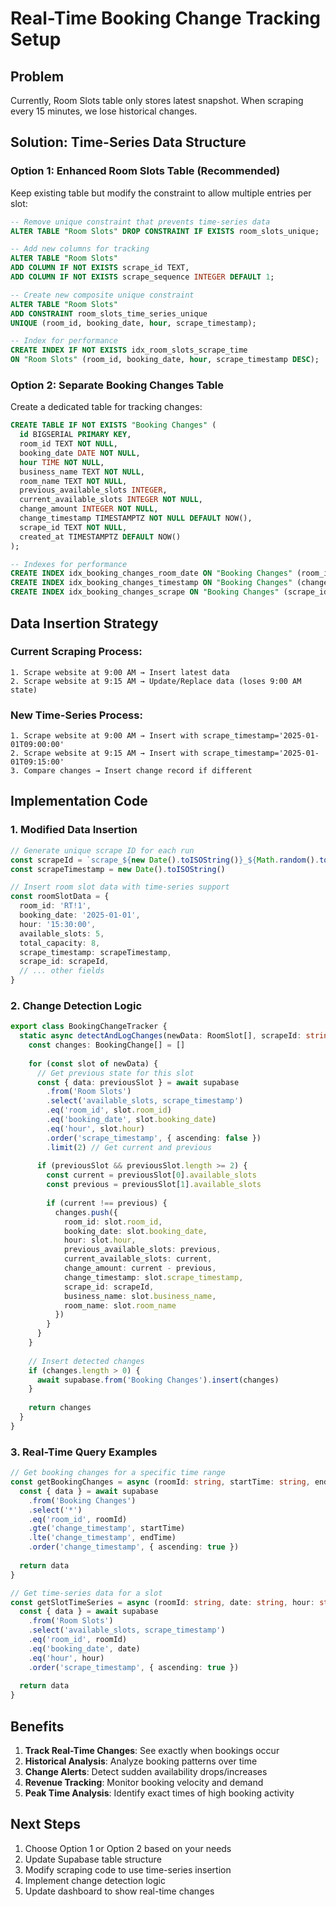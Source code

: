 # Real-Time Booking Change Tracking Setup

## Problem
Currently, Room Slots table only stores latest snapshot. When scraping every 15 minutes, we lose historical changes.

## Solution: Time-Series Data Structure

### Option 1: Enhanced Room Slots Table (Recommended)
Keep existing table but modify the constraint to allow multiple entries per slot:

```sql
-- Remove unique constraint that prevents time-series data
ALTER TABLE "Room Slots" DROP CONSTRAINT IF EXISTS room_slots_unique;

-- Add new columns for tracking
ALTER TABLE "Room Slots" 
ADD COLUMN IF NOT EXISTS scrape_id TEXT,
ADD COLUMN IF NOT EXISTS scrape_sequence INTEGER DEFAULT 1;

-- Create new composite unique constraint
ALTER TABLE "Room Slots" 
ADD CONSTRAINT room_slots_time_series_unique 
UNIQUE (room_id, booking_date, hour, scrape_timestamp);

-- Index for performance
CREATE INDEX IF NOT EXISTS idx_room_slots_scrape_time 
ON "Room Slots" (room_id, booking_date, hour, scrape_timestamp DESC);
```

### Option 2: Separate Booking Changes Table
Create a dedicated table for tracking changes:

```sql
CREATE TABLE IF NOT EXISTS "Booking Changes" (
  id BIGSERIAL PRIMARY KEY,
  room_id TEXT NOT NULL,
  booking_date DATE NOT NULL,
  hour TIME NOT NULL,
  business_name TEXT NOT NULL,
  room_name TEXT NOT NULL,
  previous_available_slots INTEGER,
  current_available_slots INTEGER NOT NULL,
  change_amount INTEGER NOT NULL,
  change_timestamp TIMESTAMPTZ NOT NULL DEFAULT NOW(),
  scrape_id TEXT NOT NULL,
  created_at TIMESTAMPTZ DEFAULT NOW()
);

-- Indexes for performance
CREATE INDEX idx_booking_changes_room_date ON "Booking Changes" (room_id, booking_date);
CREATE INDEX idx_booking_changes_timestamp ON "Booking Changes" (change_timestamp DESC);
CREATE INDEX idx_booking_changes_scrape ON "Booking Changes" (scrape_id);
```

## Data Insertion Strategy

### Current Scraping Process:
```
1. Scrape website at 9:00 AM → Insert latest data
2. Scrape website at 9:15 AM → Update/Replace data (loses 9:00 AM state)
```

### New Time-Series Process:
```
1. Scrape website at 9:00 AM → Insert with scrape_timestamp='2025-01-01T09:00:00'
2. Scrape website at 9:15 AM → Insert with scrape_timestamp='2025-01-01T09:15:00'
3. Compare changes → Insert change record if different
```

## Implementation Code

### 1. Modified Data Insertion
```typescript
// Generate unique scrape ID for each run
const scrapeId = `scrape_${new Date().toISOString()}_${Math.random().toString(36).substr(2, 9)}`
const scrapeTimestamp = new Date().toISOString()

// Insert room slot data with time-series support
const roomSlotData = {
  room_id: 'RT!1',
  booking_date: '2025-01-01',
  hour: '15:30:00',
  available_slots: 5,
  total_capacity: 8,
  scrape_timestamp: scrapeTimestamp,
  scrape_id: scrapeId,
  // ... other fields
}
```

### 2. Change Detection Logic
```typescript
export class BookingChangeTracker {
  static async detectAndLogChanges(newData: RoomSlot[], scrapeId: string) {
    const changes: BookingChange[] = []
    
    for (const slot of newData) {
      // Get previous state for this slot
      const { data: previousSlot } = await supabase
        .from('Room Slots')
        .select('available_slots, scrape_timestamp')
        .eq('room_id', slot.room_id)
        .eq('booking_date', slot.booking_date)
        .eq('hour', slot.hour)
        .order('scrape_timestamp', { ascending: false })
        .limit(2) // Get current and previous
      
      if (previousSlot && previousSlot.length >= 2) {
        const current = previousSlot[0].available_slots
        const previous = previousSlot[1].available_slots
        
        if (current !== previous) {
          changes.push({
            room_id: slot.room_id,
            booking_date: slot.booking_date,
            hour: slot.hour,
            previous_available_slots: previous,
            current_available_slots: current,
            change_amount: current - previous,
            change_timestamp: slot.scrape_timestamp,
            scrape_id: scrapeId,
            business_name: slot.business_name,
            room_name: slot.room_name
          })
        }
      }
    }
    
    // Insert detected changes
    if (changes.length > 0) {
      await supabase.from('Booking Changes').insert(changes)
    }
    
    return changes
  }
}
```

### 3. Real-Time Query Examples
```typescript
// Get booking changes for a specific time range
const getBookingChanges = async (roomId: string, startTime: string, endTime: string) => {
  const { data } = await supabase
    .from('Booking Changes')
    .select('*')
    .eq('room_id', roomId)
    .gte('change_timestamp', startTime)
    .lte('change_timestamp', endTime)
    .order('change_timestamp', { ascending: true })
  
  return data
}

// Get time-series data for a slot
const getSlotTimeSeries = async (roomId: string, date: string, hour: string) => {
  const { data } = await supabase
    .from('Room Slots')
    .select('available_slots, scrape_timestamp')
    .eq('room_id', roomId)
    .eq('booking_date', date)
    .eq('hour', hour)
    .order('scrape_timestamp', { ascending: true })
  
  return data
}
```

## Benefits
1. **Track Real-Time Changes**: See exactly when bookings occur
2. **Historical Analysis**: Analyze booking patterns over time
3. **Change Alerts**: Detect sudden availability drops/increases
4. **Revenue Tracking**: Monitor booking velocity and demand
5. **Peak Time Analysis**: Identify exact times of high booking activity

## Next Steps
1. Choose Option 1 or Option 2 based on your needs
2. Update Supabase table structure
3. Modify scraping code to use time-series insertion
4. Implement change detection logic
5. Update dashboard to show real-time changes 